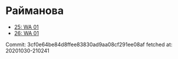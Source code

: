 # Райманова
- [25: WA 01](25.md)
- [26: WA 01](26.md)

Commit: 3cf0e64be84d8ffee83830ad9aa08cf291ee08af
 fetched at: 20201030-210241

